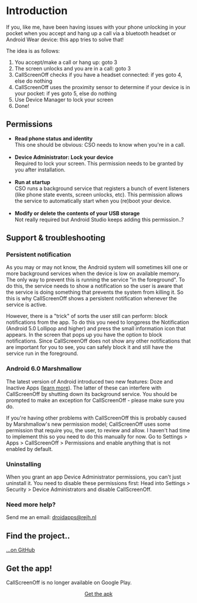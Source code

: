 
<h1 id="introduction">Introduction</h1>

<p>If you, like me, have been having issues with your phone unlocking in your pocket when you accept and hang up a call via a bluetooth headset or Android Wear device: this app tries to solve that!</p>

<p>The idea is as follows:</p>
<ol>
  <li>You accept/make a call or hang up: goto 3</li>
  <li>The screen unlocks and you are in a call: goto 3</li>
  <li>CallScreenOff checks if you have a headset connected: if yes goto 4, else do nothing</li>
  <li>CallScreenOff uses the proximity sensor to determine if your device is in your pocket: if yes goto 5, else do nothing</li>
  <li>Use Device Manager to lock your screen</li>
  <li>Done!</li>
</ol>

<h2 id="permissions">Permissions</h2>

<ul>
    <li><strong>Read phone status and identity</strong><br>
        This one should be obvious: CSO needs to know when you're in a call.<br>&nbsp;
    </li>
    <li><strong>Device Administrator: Lock your device</strong><br>
        Required to lock your screen. This permission needs to be granted by you after installation.<br>&nbsp;
    </li>
    <li><strong>Run at startup</strong><br>
        CSO runs a background service that registers a bunch of event listeners (like phone state events, screen unlocks, etc). This permission allows the service to automatically start when you (re)boot your device.<br>&nbsp;
    </li>
    <li><strong>Modify or delete the contents of your USB storage</strong><br>
        Not really required but Android Studio keeps adding this permission..?
    </li>
</ul>

<h2 id="support">Support &amp; troubleshooting</h2>

<h3>Persistent notification</h3>

<p>As you may or may not know, the Android system will sometimes kill one or more background services when the device is low on available memory. The only way to prevent this is running the service "in the foreground". To do this, the service needs to show a notification so the user is aware that the service is doing something that prevents the system from killing it. So this is why CallScreenOff shows a persistent notification whenever the service is active.</p>

<p>However, there is a "trick" of sorts the user still can perform: block notifications from the app. To do this you need to longpress the Notification (Android 5.0 Lollipop and higher) and press the small information icon that appears. In the screen that pops up you have the option to block notifications. Since CallScreenOff does not show any other notifications that are important for you to see, you can safely block it and still have the service run in the foreground.</p>

<h3>Android 6.0 Marshmallow</h3>

<p>The latest version of Android introduced two new features: Doze and Inactive Apps (<a href="http://goo.gl/cYwmhM" target="_blank">learn more</a>). The latter of these can interfere with CallScreenOff by shutting down its background service. You should be prompted to make an exception for CallScreenOff - please make sure you do.</p>

<p>If you're having other problems with CallScreenOff this is probably caused by Marshmallow's new permission model; CallScreenOff uses some permission that require you, the user, to review and allow. I haven't had time to implement this so you need to do this manually for now. Go to Settings > Apps > CallScreenOff > Permissions and enable anything that is not enabled by default.</p>

<h3>Uninstalling</h3>

<p>When you grant an app Device Administrator permissions, you can't just uninstall it. You need to disable these permissions first: Head into Settings > Security > Device Administrators and disable CallScreenOff.</p>

<h3>Need more help?</h3>

<p>Send me an email: <a href="mailto:droidapps@rejh.nl?subject=CallScreenOff Support Request">droidapps@rejh.nl</a></p>

<h2 id="open-source">Find the project..</h2>

<p><a href="https://github.com/rejhgadellaa/CallScreenOff/" target="_blank">...on GitHub</a></p>

<h2 id="get-the-app">Get the app!</h2>

<p>CallScreenOff is no longer available on Google Play.</p>

<p><center>
<a href="https://stor4ge.rejh.nl/_stored/dev/android/callscreenoff/callscreenoff-latest.apk" target="_blank">
  Get the apk
</a>
</center></p>


<p>&nbsp;</p>

</div>
